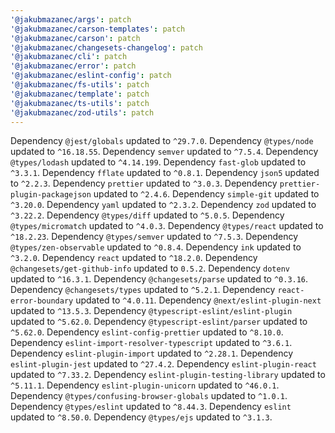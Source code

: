 ```yaml
---
'@jakubmazanec/args': patch
'@jakubmazanec/carson-templates': patch
'@jakubmazanec/carson': patch
'@jakubmazanec/changesets-changelog': patch
'@jakubmazanec/cli': patch
'@jakubmazanec/error': patch
'@jakubmazanec/eslint-config': patch
'@jakubmazanec/fs-utils': patch
'@jakubmazanec/template': patch
'@jakubmazanec/ts-utils': patch
'@jakubmazanec/zod-utils': patch
---
```

Dependency `@jest/globals` updated to `^29.7.0`.
Dependency `@types/node` updated to `^16.18.55`.
Dependency `semver` updated to `^7.5.4`.
Dependency `@types/lodash` updated to `^4.14.199`.
Dependency `fast-glob` updated to `^3.3.1`.
Dependency `fflate` updated to `^0.8.1`.
Dependency `json5` updated to `^2.2.3`.
Dependency `prettier` updated to `^3.0.3`.
Dependency `prettier-plugin-packagejson` updated to `^2.4.6`.
Dependency `simple-git` updated to `^3.20.0`.
Dependency `yaml` updated to `^2.3.2`.
Dependency `zod` updated to `^3.22.2`.
Dependency `@types/diff` updated to `^5.0.5`.
Dependency `@types/micromatch` updated to `^4.0.3`.
Dependency `@types/react` updated to `^18.2.23`.
Dependency `@types/semver` updated to `^7.5.3`.
Dependency `@types/zen-observable` updated to `^0.8.4`.
Dependency `ink` updated to `^3.2.0`.
Dependency `react` updated to `^18.2.0`.
Dependency `@changesets/get-github-info` updated to `0.5.2`.
Dependency `dotenv` updated to `^16.3.1`.
Dependency `@changesets/parse` updated to `^0.3.16`.
Dependency `@changesets/types` updated to `^5.2.1`.
Dependency `react-error-boundary` updated to `^4.0.11`.
Dependency `@next/eslint-plugin-next` updated to `^13.5.3`.
Dependency `@typescript-eslint/eslint-plugin` updated to `^5.62.0`.
Dependency `@typescript-eslint/parser` updated to `^5.62.0`.
Dependency `eslint-config-prettier` updated to `^8.10.0`.
Dependency `eslint-import-resolver-typescript` updated to `^3.6.1`.
Dependency `eslint-plugin-import` updated to `^2.28.1`.
Dependency `eslint-plugin-jest` updated to `^27.4.2`.
Dependency `eslint-plugin-react` updated to `^7.33.2`.
Dependency `eslint-plugin-testing-library` updated to `^5.11.1`.
Dependency `eslint-plugin-unicorn` updated to `^46.0.1`.
Dependency `@types/confusing-browser-globals` updated to `^1.0.1`.
Dependency `@types/eslint` updated to `^8.44.3`.
Dependency `eslint` updated to `^8.50.0`.
Dependency `@types/ejs` updated to `^3.1.3`.
